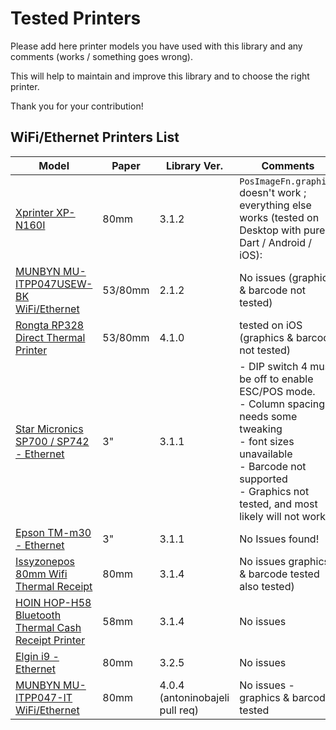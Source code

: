 # Tested Printers
Please add here printer models you have used with this library and any comments (works / something goes wrong).

This will help to maintain and improve this library and to choose the right printer.

Thank you for your contribution!


## WiFi/Ethernet Printers List
| Model | Paper | Library Ver. | Comments |
|---|---|---|---|
| [Xprinter XP-N160I](http://www.xprinter.net/index.php/Product/product_detail/id/4/cid2/21/cid/1) | 80mm | 3.1.2 | `PosImageFn.graphics` doesn't work ;<br> everything else works (tested on Desktop with pure Dart / Android / iOS):   |
|[MUNBYN MU-ITPP047USEW-BK WiFi/Ethernet](https://www.amazon.de/gp/product/B07QWSDP2K/ref=ppx_yo_dt_b_asin_title_o00_s00?ie=UTF8&psc=1)|53/80mm|2.1.2|No issues (graphics & barcode not tested)|
|[Rongta RP328 Direct Thermal Printer](https://www.amazon.co.uk/Rongta-Direct-Thermal-Printer-Ethernet/dp/B077M92HQ6)|53/80mm|4.1.0| tested on iOS (graphics & barcode not tested)|
|[Star Micronics SP700 / SP742 - Ethernet](https://star-emea.com/products/sp700/)|3"|3.1.1| - DIP switch 4 must be off to enable ESC/POS mode. <br>- Column spacing needs some tweaking <br>- font sizes unavailable <br>- Barcode not supported <br>- Graphics not tested, and most likely will not work|
|[Epson TM-m30 - Ethernet](https://epson.com/For-Work/Printers/POS/TM-m30-POS-3%22-Receipt-Printer/p/C31CE95012)|3"|3.1.1| No Issues found! |
|[Issyzonepos 80mm Wifi Thermal Receipt](https://www.aliexpress.com/item/32985398184.html)|80mm|3.1.4|No issues graphics & barcode tested also tested)|
|[HOIN HOP-H58 Bluetooth Thermal Cash Receipt Printer](https://www.aliexpress.com/item/32859843705.html)|58mm|3.1.4|No issues|
|[Elgin i9 - Ethernet](https://www.americanas.com.br/produto/28943574/impressora-nao-fiscal-elgin-i9-guilhotina-usb?WT.srch=1&acc=e789ea56094489dffd798f86ff51c7a9&epar=bp_pl_00_go_inf-aces_acessorios_geral_gmv&gclid=CjwKCAjwnef6BRAgEiwAgv8mQRRqkLzg7F0l3j3rzFpYXrmi-57_YWX0OiKD5VcE7q1BG2v-qsWfyBoCF8wQAvD_BwE&i=5bac49bbeec3dfb1f8d856ec&o=5a067550eec3dfb1f8def31e&opn=YSMESP&sellerid=8829865000339)|80mm|3.2.5|No issues|
|[MUNBYN MU-ITPP047-IT WiFi/Ethernet](https://www.amazon.it/Aggiorna-Stampante-Auto-Cut-Supporto-MUNBYN/dp/B079L3JLGT/ref=sr_1_3?__mk_it_IT=%C3%85M%C3%85%C5%BD%C3%95%C3%91&dchild=1&keywords=esc+pos+printer&qid=1630150820&sr=8-3)|80mm|4.0.4 (antoninobajeli pull req)|No issues - graphics & barcode tested|
